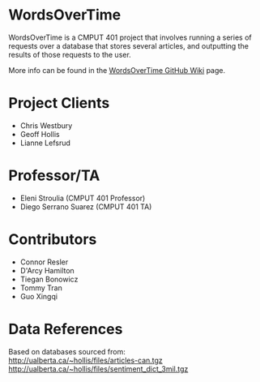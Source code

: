 WordsOverTime
=================

WordsOverTime is a CMPUT 401 project that involves running a series of requests over a database that stores
several articles, and outputting the results of those requests to the user.

More info can be found in the [WordsOverTime GitHub Wiki](https://github.com/CMPUT401W17Words/WordsOverTime/wiki) page.

Project Clients
=================

* Chris Westbury
* Geoff Hollis
* Lianne Lefsrud

Professor/TA
================

* Eleni Stroulia (CMPUT 401 Professor)
* Diego Serrano Suarez (CMPUT 401 TA)

Contributors
=================

* Connor Resler 
* D'Arcy Hamilton
* Tiegan Bonowicz
* Tommy Tran
* Guo Xingqi

Data References
=================
Based on databases sourced from:  
http://ualberta.ca/~hollis/files/articles-can.tgz  
http://ualberta.ca/~hollis/files/sentiment_dict_3mil.tgz  
